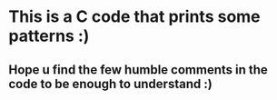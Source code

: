 # This is a C code that prints some patterns :)
## Hope u find the few humble comments in the code to be enough to understand :)
